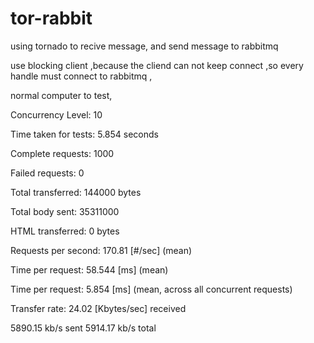 # tor-rabbit
using tornado to recive message, and send message to rabbitmq 

use blocking client ,because the cliend can not keep connect ,so every handle must connect to rabbitmq ,

normal computer to test,

Concurrency Level:      10

Time taken for tests:   5.854 seconds

Complete requests:      1000

Failed requests:        0

Total transferred:      144000 bytes

Total body sent:        35311000

HTML transferred:       0 bytes

Requests per second:    170.81 [#/sec] (mean)

Time per request:       58.544 [ms] (mean)

Time per request:       5.854 [ms] (mean, across all concurrent requests)

Transfer rate:          24.02 [Kbytes/sec] received

5890.15 kb/s sent
                        5914.17 kb/s total
